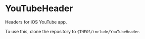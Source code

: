 # YouTubeHeader

Headers for iOS YouTube app.

To use this, clone the repository to `$THEOS/include/YouTubeHeader`.
